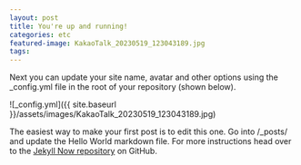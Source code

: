 ```yaml
---
layout: post
title: You're up and running!
categories: etc
featured-image: KakaoTalk_20230519_123043189.jpg
tags:
---
```


Next you can update your site name, avatar and other options using the \_config.yml file in the root of your repository (shown below).

![_config.yml]({{ site.baseurl }}/assets/images/KakaoTalk_20230519_123043189.jpg)

The easiest way to make your first post is to edit this one. Go into /\_posts/ and update the Hello World markdown file. For more instructions head over to the [Jekyll Now repository](https://github.com/barryclark/jekyll-now) on GitHub.
